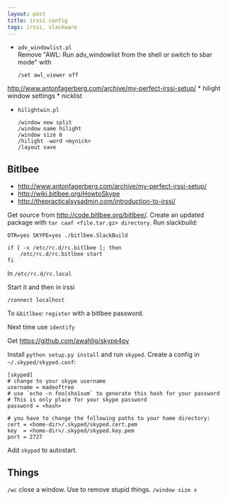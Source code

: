 ```yaml
---
layout: post
title: irssi config
tags: irssi, slackware
---
```


* `adv_windowlist.pl`  
    Remove "AWL: Run adv_windowlist from the shell or switch to sbar mode" with

    `/set awl_viewer off`



http://www.antonfagerberg.com/archive/my-perfect-irssi-setup/
    * hilight window settings
    * nicklist

* `hilightwin.pl`  
    ```
    /window new split
    /window name hilight
    /window size 6
    /hilight -word <mynick>
    /layout save
    ```

Bitlbee
-------

* <http://www.antonfagerberg.com/archive/my-perfect-irssi-setup/>
* <http://wiki.bitlbee.org/HowtoSkype>
* <http://thepracticalsysadmin.com/introduction-to-irssi/>

Get source from <http://code.bitlbee.org/bitlbee/>. Create an updated package with `tar caaf <file.tar.gz> directory`. Run slackbuild:

```
OTR=yes SKYPE=yes ./bitlbee.SlackBuild
```

```
if [ -x /etc/rc.d/rc.bitlbee ]; then
    /etc/rc.d/rc.bitlbee start
fi
```

In `/etc/rc.d/rc.local`

Start it and then in irssi

`/connect localhost`

To `&bitlbee`: `register` with a bitlbee password.

Next time use `identify`

Get <https://github.com/awahlig/skype4py>

Install `python setup.py install` and run `skyped`. Create a config in `~/.skyped/skyped.conf`:

```
[skyped]
# change to your skype username
username = madeoftree
# use `echo -n foo|sha1sum` to generate this hash for your password
# This is only place for your skype password
password = <hash>

# you have to change the following paths to your home directory:
cert = <home-dir>/.skyped/skyped.cert.pem
key  = <home-dir>/.skyped/skyped.key.pem
port = 2727
```

Add `skyped` to autostart.

Things
------

`/wc` close a window. Use to remove stupid things.
`/window size x`
